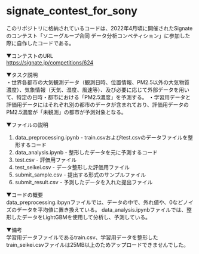 # signate_contest_for_sony
このリポジトリに格納されているコードは、2022年4月頃に開催されたSignateのコンテスト「ソニーグループ合同 データ分析コンペティション」に参加した際に自作したコードである。

▼コンテストのURL<br>
https://signate.jp/competitions/624


▼タスク説明<br>
・世界各都市の大気観測データ（観測日時、位置情報、PM2.5以外の大気物質濃度）、気象情報（天気、湿度、風速等）、及び必要に応じて外部データを用いて、特定の日時・都市における「PM2.5濃度」を予測する。
・学習用データと評価用データにはそれぞれ別の都市のデータが含まれており、評価用データのPM2.5濃度が「未観測」の都市が予測対象となる。

▼ファイルの説明<br>
1. data_preprocessing.ipynb - train.csvおよびtest.csvのデータファイルを整形するコード
2. data_analysis.ipynb - 整形したデータを元に予測するコード
3. test.csv - 評価用ファイル
4. test_seikei.csv - データ整形した評価用ファイル
5. submit_sample.csv - 提出する形式のサンプルファイル
6. submit_result.csv - 予測したデータを入れた提出ファイル

▼コードの概要<br>
data_preprocessing.ibpynファイルでは、データの中で、外れ値や、0などノイズのデータを平均値に置き換えている。
data_analysis.ipynbファイルでは、整形したデータをLightGBMを使用して分析し、予測している。

▼備考<br>
学習用データファイルであるtrain.csv、学習用データを整形したtrain_seikei.csvファイルは25MB以上のためアップロードできませんでした。
